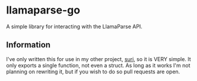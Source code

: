 # llamaparse-go

A simple library for interacting with the LlamaParse API.

## Information

I've only written this for use in my other project, [suri](https://github.com/X3NOOO/suri), so it is VERY simple. It only exports a single function, not even a struct. As long as it works I'm not planning on rewriting it, but if you wish to do so pull requests are open.
